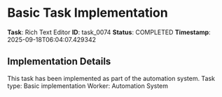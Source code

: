 # Basic Task Implementation

**Task**: Rich Text Editor
**ID**: task_0074
**Status**: COMPLETED
**Timestamp**: 2025-09-18T06:04:07.429342

## Implementation Details

This task has been implemented as part of the automation system.
Task type: Basic implementation
Worker: Automation System
